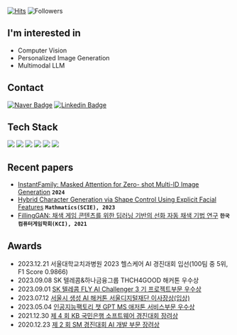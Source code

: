 [![Hits](https://hits.seeyoufarm.com/api/count/incr/badge.svg?url=https%3A%2F%2Fgithub.com%2Fjeongiin&count_bg=%23613ADF&title_bg=%237D7575&icon=&icon_color=%23FFFFFF&title=hits&edge_flat=false)](https://hits.seeyoufarm.com) ![Followers](https://img.shields.io/github/followers/jeongiin?style=social)

## I'm interested in

- Computer Vision
- Personalized Image Generation
- Multimodal LLM

## Contact

[![Naver Badge](https://img.shields.io/badge/naver-03C75A?style=flat-square&logo=naver&logoColor=white&link=mailto:jeongiin@naver.com)](mailto:jeongiin@naver.com)
[![Linkedin Badge](https://img.shields.io/badge/-LinkedIn-blue?style=flat-square&logo=Linkedin&logoColor=white&link=https://www.linkedin.com/in/jeonginlee-ai/)](https://www.linkedin.com/in/jeonginlee-ai/)

## Tech Stack

<img src="https://img.shields.io/badge/python-3776AB?style=flat-square&logo=python&logoColor=white"> <img src="https://img.shields.io/badge/pytorch-EE4C2C?style=flat-square&logo=pytorch&logoColor=white"> <img src="https://img.shields.io/badge/tensorflow-FF6F00?style=flat-square&logo=tensorflow&logoColor=white"> <img src="https://img.shields.io/badge/git-F05032?style=flat-square&logo=git&logoColor=white"> <img src="https://img.shields.io/badge/ubuntu-E95420?style=flat-square&logo=ubuntu&logoColor=white"> <img src="https://img.shields.io/badge/docker-2496ED?style=flat-square&logo=docker&logoColor=white">

## Recent papers

- [InstantFamily: Masked Attention for Zero- shot Multi-ID Image Generation](https://huggingface.co/papers/2404.19427) **`2024`**
- [Hybrid Character Generation via Shape Control Using Explicit Facial Features](https://www.mdpi.com/2227-7390/11/11/2463) **`Mathmatics(SCIE), 2023`**
- [FillingGAN: 채색 게임 콘텐츠를 위한 딥러닝 기반의 선화 자동 채색 기법 연구](https://scholar.kyobobook.co.kr/article/detail/4010028371699) **`한국컴퓨터게임학회(KCI), 2021`**

## Awards

- 2023.12.21 서울대학교치과병원 2023 헬스케어 AI 경진대회 입선(100팀 중 5위, F1 Score 0.9866)
- 2023.09.08 SK 텔레콤&하나금융그룹 THCH4GOOD 해커톤 우수상
- 2023.09.01 [SK 텔레콤 FLY AI Challenger 3 기 프로젝트부문 우수상](https://github.com/jeongiin/serena_backend)
- 2023.07.12 [서울시 생성 AI 해커톤 서울디지털재단 이사장상(입상)](https://github.com/jeongiin/edu-fusion-api)
- 2023.05.04 [인공지능팩토리 챗 GPT MS 애저톤 서비스부문 우수상](https://github.com/jeongiin/story-factory-api)
- 2021.12.30 [제 4 회 KB 국민은행 소프트웨어 경진대회 장려상](https://github.com/PLETO-99s/PLETO_FRONT)
- 2020.12.23 [제 2 회 SM 경진대회 AI 개발 부문 장려상](https://github.com/jeongiin/MyPickPlate)
